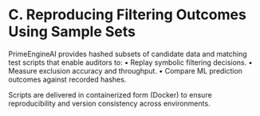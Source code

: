 # C. Reproducing Filtering Outcomes Using Sample Sets

PrimeEngineAI provides hashed subsets of candidate data and matching test scripts that enable auditors to:
• Replay symbolic filtering decisions.
• Measure exclusion accuracy and throughput.
• Compare ML prediction outcomes against recorded hashes.

Scripts are delivered in containerized form (Docker) to ensure reproducibility and version consistency across environments.

